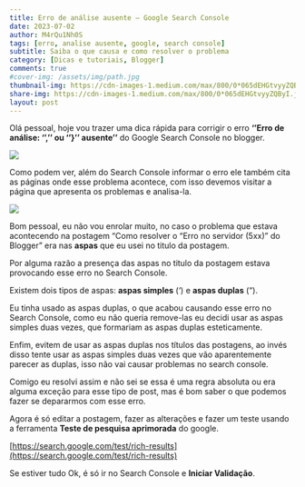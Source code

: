 ```yaml
---
title: Erro de análise ausente — Google Search Console
date: 2023-07-02
author: M4rQu1Nh0S
tags: [erro, analise ausente, google, search console]
subtitle: Saiba o que causa e como resolver o problema
category: [Dicas e tutoriais, Blogger]
comments: true
#cover-img: /assets/img/path.jpg
thumbnail-img: https://cdn-images-1.medium.com/max/800/0*065dEHGtvyyZQByI.jpg
share-img: https://cdn-images-1.medium.com/max/800/0*065dEHGtvyyZQByI.jpg
layout: post
---
```


Olá pessoal, hoje vou trazer uma dica rápida para corrigir o erro **‘’Erro de análise: ‘’,’’ ou ‘’}’’ ausente’’** do Google Search Console no blogger.

![](https://cdn-images-1.medium.com/max/800/0*065dEHGtvyyZQByI.jpg)

Como podem ver, além do Search Console informar o erro ele também cita as páginas onde esse problema acontece, com isso devemos visitar a página que apresenta os problemas e analisa-la.

![](https://cdn-images-1.medium.com/max/800/0*o0Tp3_rCmol0P5io.jpg)

Bom pessoal, eu não vou enrolar muito, no caso o problema que estava acontecendo na postagem “Como resolver o “Erro no servidor (5xx)” do Blogger” era nas **aspas** que eu usei no titulo da postagem.

Por alguma razão a presença das aspas no titulo da postagem estava provocando esse erro no Search Console.

Existem dois tipos de aspas: **aspas simples** (‘) e **aspas duplas** (“).

Eu tinha usado as aspas duplas, o que acabou causando esse erro no Search Console, como eu não queria remove-las eu decidi usar as aspas simples duas vezes, que formariam as aspas duplas esteticamente.

Enfim, evitem de usar as aspas duplas nos títulos das postagens, ao invés disso tente usar as aspas simples duas vezes que vão aparentemente parecer as duplas, isso não vai causar problemas no search console.

Comigo eu resolvi assim e não sei se essa é uma regra absoluta ou era alguma exceção para esse tipo de post, mas é bom saber o que podemos fazer se depararmos com esse erro.

Agora é só editar a postagem, fazer as alterações e fazer um teste usando a ferramenta **Teste de pesquisa aprimorada** do google.

[https://search.google.com/test/rich-results](https://search.google.com/test/rich-results)

Se estiver tudo Ok, é só ir no Search Console e **Iniciar Validação**.
